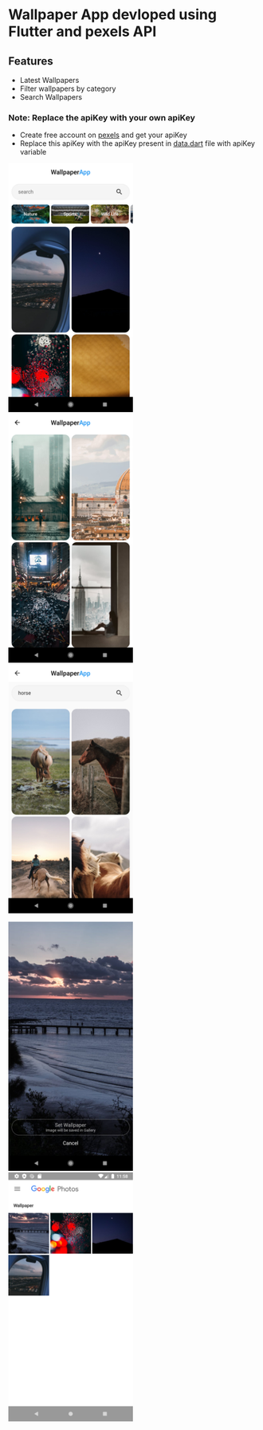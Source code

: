 # Wallpaper App devloped using Flutter and pexels API


## Features 
- Latest Wallpapers
- Filter wallpapers by category
- Search Wallpapers

### Note: Replace the apiKey with your own apiKey
- Create free account on <a href="https://www.pexels.com/">pexels</a> and get your apiKey
- Replace this apiKey with the apiKey present in <a href="lib/data/data.dart">data.dart</a> file with apiKey variable

<img src="lib/assets/screenshots/ss1.png" width="250">&emsp;<img src="lib/assets/screenshots/ss2.png" width="250">&emsp;<img src="lib/assets/screenshots/ss3.png" width="250">

<img src="lib/assets/screenshots/ss4.png" width="250">&emsp;<img src="lib/assets/screenshots/ss5.png" width="250">
